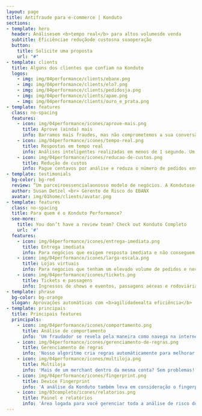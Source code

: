 ```yaml
---
layout: page
title: Antifraude para e-commerce | Konduto
sections:
- template: hero
  header: Análisesem <b>tempo real</b> para altos volumesde venda
  subtitle: Eficiênciae reduçãode custosna suaoperação
  button:
    title: Solicite uma proposta
    url: "#"
- template: clients
  title: Alguns dos clientes que confiam na Konduto
  logos:
    - img: img/04performance/clients/ebanx.png
    - img: img/04performance/clients/elo7.png
    - img: img/04performance/clients/pedidosja.png
    - img: img/04performance/clients/apae.png
    - img: img/04performance/clients/ouro_e_prata.png
- template: features
  class: no-spacing
  features:
    - icon: img/04performance/icones/aprove-mais.png
      title: Aprove (ainda) mais
      info: Barramos mais fraudes, mas não comprometemos a sua conversão. Venda e fature muito mais 
    - icon: img/04performance/icones/tempo-real.png
      title: Respostas em tempo real
      info: Análises inteligentes realizadas em menos de 1 segundo. Um antifraude que não prejudica a sua operação!
    - icon: img/04performance/icones/reducao-de-custos.png
      title: Redução de custos
      info: Pague centavos por análise e reduza o número de pedidos enviados para a fila de revisão
- template: testimonials
  bg-color: bg-red
  review: “Um parceiroessencialaonosso modelo de negócios. A Kondutose mostrouágil, conectada ao mercado e com grande sensode urgência”
  author: Susan Detzel <br> Gerente de Risco do EBANX
  avatar: img/01home/clients/avatar.png
- template: features
  class: no-spacing
  title: Para quem é o Konduto Performance?
  see-more:
    title: You don’t have a review team? Check out Konduto Completo
    url: '#'
  features:
    - icon: img/04performance/icones/entrega-imediata.png
      title: Entrega imediata
      info: Para negócios que exigem resposta imediata e não conseguem enviar pedidos para a revisão
    - icon: img/04performance/icones/larga-escala.png
      title: Lojas virtuais
      info: Para negocios que tenham um elevado volume de pedidos e necessitem alta performance na operação
    - icon: img/04performance/icones/tickets.png
      title: Tickets e passagens
      info: Ingressos de shows e eventos, passagens aéreas e rodoviárias… analisamos tudo!
- template: phrase
  bg-color: bg-orange
  slogan: Aprovações automáticas com <b>agilidadeealta eficiência</b>
- template: principais
  title: Principais features
  principals:
    - icon: img/04performance/icones/comportamento.png
      title: Análise de comportamento
      info: 'Um fraudador se revela pela maneira como navega na internet. Por isso, monitoramos a navegação do usuario desde o instante em que ele acessa o seu site ou app.'
    - icon: img/04performance/icones/gerenciamento-de-regras.png
      title: Gerenciamento de regras
      info: 'Nosso algoritmo cria regras automáticamente para melhorar a qualidade das análises. No entanto, você também pode configurar regras manualmente se preferir!'
    - icon: img/04performance/icones/multiloja.png
      title: Multiloja
      info: 'Mais de um merchant dentro da mesma conta? Sem problemas! Nosso portal permite o cadastro multiloja, para facilitar o trabalho da sua equipe de risco!'
    - icon: img/04performance/icones/fingerprint.png
      title: Device Fingerprint
      info: 'A análise da Konduto também leva em consideração o fingerprint: a identidade do dispositivo que o cliente utilizou para realizar a compra no seu e-commerce.'
    - icon: img/03completo/icones/relatorios.png
      title: Painel e relatórios
      info: 'Área logada para você gerenciar toda a análise de risco do seu negócio, aprovar pedidos e extrair relatórios. Plataforma fácil e totalmente intuitiva para a sua equipe'
---
```



